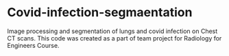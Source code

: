 # Covid-infection-segmaentation
Image processing and segmentation of lungs and covid infection on Chest CT scans.
This code was created as a part of team project for Radiology for Engineers Course.
